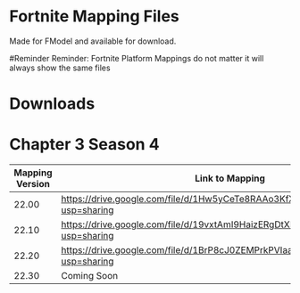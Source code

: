 # Fortnite Mapping Files
Made for FModel and available for download.

#Reminder
Reminder: Fortnite Platform Mappings do not matter it will always show the same files

# Downloads

# Chapter 3 Season 4
| Mapping Version                  	     |		    Link to Mapping          |  Mapping Platform |
| ------------------------------ | --------------------- | -------- |
| 22.00 |		https://drive.google.com/file/d/1Hw5yCeTe8RAAo3KfXkgTSuKhTp5AtRru/view?usp=sharing| Android|
| 22.10 |		https://drive.google.com/file/d/19vxtAmI9HaizERgDtXRZOqjYG8cgY9DN/view?usp=sharing| Android|
| 22.20 |		https://drive.google.com/file/d/1BrP8cJ0ZEMPrkPVIaacEk7KehMoBXjvo/view?usp=sharing| Android|
| 22.30 |   Coming Soon| Android|
